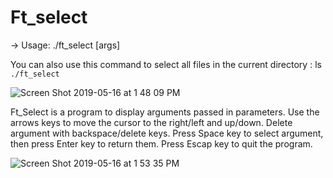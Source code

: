 # Ft_select

-> Usage: ./ft_select [args] 
 
 You can also use this command to select all files in the current directory : ls `./ft_select`

![Screen Shot 2019-05-16 at 1 48 09 PM](https://user-images.githubusercontent.com/34287775/57851745-9ef95c80-77e1-11e9-8440-a05907a1d22a.png)

Ft_Select is a program to display arguments passed in parameters.
Use the arrows keys to move the cursor to the right/left and up/down.
Delete argument with backspace/delete keys.
Press Space key to select argument, then press Enter key to return them.
Press Escap key to quit the program.

![Screen Shot 2019-05-16 at 1 53 35 PM](https://user-images.githubusercontent.com/34287775/57851910-0e6f4c00-77e2-11e9-95fc-ea94c1e4ea5c.png)
